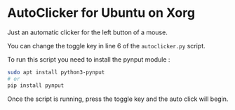 # AutoClicker for Ubuntu on Xorg

Just an automatic clicker for the left button of a mouse.

You can change the toggle key in line 6 of the `autoclicker.py` script.

To run this script you need to install the pynput module :

```bash
sudo apt install python3-pynput
# or
pip install pynput
```

Once the script is running, press the toggle key and the auto click will begin.
